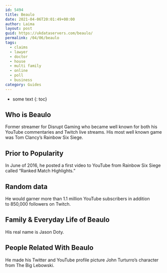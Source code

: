 ```yaml
---
id: 5494
title: Beaulo
date: 2021-04-06T20:01:49+00:00
author: Laima
layout: post
guid: https://ukdataservers.com/beaulo/
permalink: /04/06/beaulo
tags:
  - claims
  - lawyer
  - doctor
  - house
  - multi family
  - online
  - poll
  - business
category: Guides
---
```


* some text
{: toc}


## Who is Beaulo
                  
                  
                  
Former streamer for Disrupt Gaming who became well known for both his YouTube commentaries and Twitch live streams. His most well known game was Tom Clancy&#8217;s Rainbow Six Siege.
                  
              
            
              
            
                
                
                
## Prior to Popularity
                  
                  
                  
In June of 2016, he posted a first video to YouTube from Rainbow Six Siege called &#8220;Ranked Match Highlights.&#8221;
                  
              
            
              
            
                
                
                
## Random data
                  
                  
                  
He would garner more than 1.1 million YouTube subscribers in addition to 850,000 followers on Twitch.
                  
              
            
              
            
                
                
                
## Family & Everyday Life of Beaulo
                  
                  
                  
His real name is Jason Doty.
                  
              
            
              
            
                
                
                
## People Related With Beaulo
                  
                  
                  
He made his Twitter and YouTube profile picture John Turturro&#8217;s character from The Big Lebowski.
                  
              
            
              
            
                
              
            
              
              
            
            
              
            
          
          
          